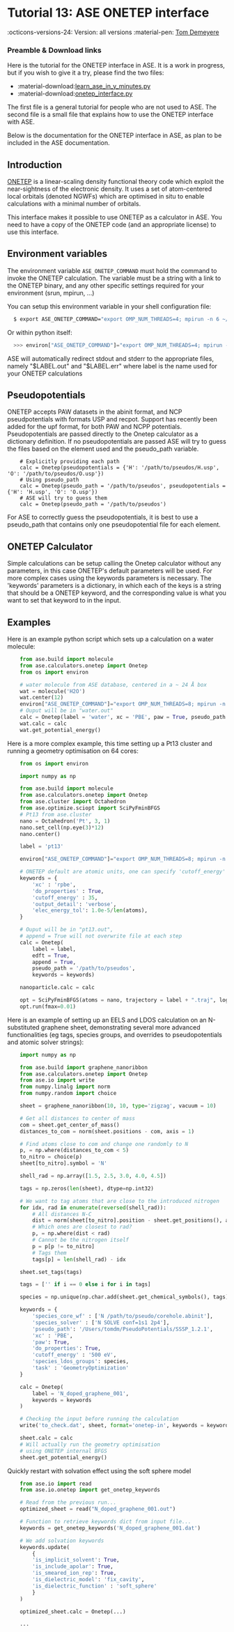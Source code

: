 # Tutorial 13: ASE ONETEP interface
:octicons-versions-24: Version: all versions
:material-pen: [Tom Demeyere](mailto:)
 <!-- · :octicons-tag-16: Post-processing | DFT -->

### Preamble & Download links

Here is the tutorial for the ONETEP interface in ASE. 
It is a work in progress, but if you wish to give it a try, please
find the two files:


- :material-download:[learn_ase_in_y_minutes.py](../files/learn_ase_in_y_minutes.py)
- :material-download:[onetep_interface.py](../files/onetep_interface.py)

The first file is a general tutorial for people who are not used to ASE.
The second file is a small file that explains how to use the ONETEP interface
with ASE.

Below is the documentation for the ONETEP interface in ASE, as plan to be
included in the ASE documentation.

## Introduction

[ONETEP](http://www.onetep.org) is a linear-scaling density functional theory code which exploit the
near-sightness of the electronic density. It uses a set of atom-centered local 
orbitals (denoted NGWFs) which are optimised in situ to enable calculations 
with a minimal number of orbitals.

This interface makes it possible to use ONETEP as a calculator in ASE.
You need to have a copy of the ONETEP code (and an appropriate license) to use
this interface.


## Environment variables

The environment variable `ASE_ONETEP_COMMAND` must hold the command
to invoke the ONETEP calculation. The variable must be a string with a link
to the ONETEP binary, and any other specific settings required for your
environment (srun, mpirun, ...)

You can setup this environment variable in your shell configuration file:

```bash
  $ export ASE_ONETEP_COMMAND="export OMP_NUM_THREADS=4; mpirun -n 6 ~/onetep/bin/onetep.arch"
```


Or within python itself:

```python
  >>> environ["ASE_ONETEP_COMMAND"]="export OMP_NUM_THREADS=4; mpirun -n 6 ~/onetep/bin/onetep.arch"
```

ASE will automatically redirect stdout and stderr to the appropriate
files, namely "$LABEL.out" and "$LABEL.err" where label is the name
used for your ONETEP calculations

## Pseudopotentials

ONETEP accepts PAW datasets in the abinit format, and NCP pseudpotentials with formats 
USP and recpot. Support has recently been added for the upf format, for both PAW and NCPP potentials. Pseudopotentials are passed directly to the Onetep calculator
as a dictionary definition. If no pseudopotentials are passed ASE will
try to guess the files based on the element used and the pseudo_path variable. 

```
    # Explicitly providing each path
    calc = Onetep(pseudopotentials = {'H': '/path/to/pseudos/H.usp', 'O': '/path/to/pseudos/O.usp'})
    # Using pseudo_path
    calc = Onetep(pseudo_path = '/path/to/pseudos', pseudopotentials = {'H': 'H.usp', 'O': 'O.usp'})
    # ASE will try to guess them
    calc = Onetep(pseudo_path = '/path/to/pseudos')
```

For ASE to correctly guess the pseudopotentials, it is best to use a pseudo_path that contains only one pseudopotential file for each element.


## ONETEP Calculator

Simple calculations can be setup calling the Onetep calculator without any parameters,
in this case ONETEP's default parameters will be used. For more complex cases using the
keywords parameters is necessary. The 'keywords' parameters is a dictionary, in which each of the keys is a string that should be a ONETEP keyword, and the corresponding value is what you want to set that keyword to in the input.

## Examples

Here is an example python script which sets up a calculation on a water molecule: 

```python
    from ase.build import molecule
    from ase.calculators.onetep import Onetep
    from os import environ

    # water molecule from ASE database, centered in a ~ 24 Å box
    wat = molecule('H2O')
    wat.center(12)
    environ["ASE_ONETEP_COMMAND"]="export OMP_NUM_THREADS=8; mpirun -n 2 ~/onetep/bin/onetep.arch"
    # Ouput will be in "water.out"
    calc = Onetep(label = 'water', xc = 'PBE', paw = True, pseudo_path = '/path/to/pseudos')
    wat.calc = calc
    wat.get_potential_energy()
```

Here is a more complex example, this time setting up a Pt13 cluster and running a geometry optimisation on 64 cores: 

```python
    from os import environ

    import numpy as np

    from ase.build import molecule
    from ase.calculators.onetep import Onetep
    from ase.cluster import Octahedron
    from ase.optimize.sciopt import SciPyFminBFGS
    # Pt13 from ase.cluster
    nano = Octahedron('Pt', 3, 1)
    nano.set_cell(np.eye(3)*12)
    nano.center()

    label = 'pt13'

    environ["ASE_ONETEP_COMMAND"]="export OMP_NUM_THREADS=8; mpirun -n 8 ~/onetep/bin/onetep.arch"

    # ONETEP default are atomic units, one can specify 'cutoff_energy' : '600 eV' if needed.
    keywords = {
        'xc' : 'rpbe',
        'do_properties' : True,
        'cutoff_energy' : 35,
        'output_detail': 'verbose',
        'elec_energy_tol': 1.0e-5/len(atoms),
    }

    # Ouput will be in "pt13.out", 
    # append = True will not overwrite file at each step
    calc = Onetep(
        label = label,
        edft = True,
        append = True,
        pseudo_path = '/path/to/pseudos', 
        keywords = keywords)

    nanoparticle.calc = calc

    opt = SciPyFminBFGS(atoms = nano, trajectory = label + ".traj", logfile = label + ".log")
    opt.run(fmax=0.01)
```

Here is an example of setting up an EELS and LDOS calculation on an N-substituted graphene sheet,
demonstrating several more advanced functionalities (eg tags, species groups, and overrides to
pseudopotentials and atomic solver strings): 

```python
    import numpy as np

    from ase.build import graphene_nanoribbon
    from ase.calculators.onetep import Onetep
    from ase.io import write
    from numpy.linalg import norm
    from numpy.random import choice

    sheet = graphene_nanoribbon(10, 10, type='zigzag', vacuum = 10)

    # Get all distances to center of mass
    com = sheet.get_center_of_mass()
    distances_to_com = norm(sheet.positions - com, axis = 1)

    # Find atoms close to com and change one randomly to N
    p, = np.where(distances_to_com < 5)
    to_nitro = choice(p)
    sheet[to_nitro].symbol = 'N'

    shell_rad = np.array([1.5, 2.5, 3.0, 4.0, 4.5])

    tags = np.zeros(len(sheet), dtype=np.int32)

    # We want to tag atoms that are close to the introduced nitrogen
    for idx, rad in enumerate(reversed(shell_rad)):
        # All distances N-C
        dist = norm(sheet[to_nitro].position - sheet.get_positions(), axis = 1)
        # Which ones are closest to rad?
        p, = np.where(dist < rad)
        # Cannot be the nitrogen itself
        p = p[p != to_nitro]
        # Tags them
        tags[p] = len(shell_rad) - idx

    sheet.set_tags(tags)

    tags = ['' if i == 0 else i for i in tags]

    species = np.unique(np.char.add(sheet.get_chemical_symbols(), tags))

    keywords = {
        'species_core_wf' : ['N /path/to/pseudo/corehole.abinit'],
        'species_solver' : ['N SOLVE conf=1s1 2p4'],
        'pseudo_path': '/Users/tomdm/PseudoPotentials/SSSP_1.2.1',
        'xc' : 'PBE',
        'paw': True,
        'do_properties': True,
        'cutoff_energy' : '500 eV',
        'species_ldos_groups': species,
        'task' : 'GeometryOptimization'
    }

    calc = Onetep(
        label = 'N_doped_graphene_001',
        keywords = keywords
    )

    # Checking the input before running the calculation
    write('to_check.dat', sheet, format='onetep-in', keywords = keywords)

    sheet.calc = calc
    # Will actually run the geometry optimisation
    # using ONETEP internal BFGS
    sheet.get_potential_energy()
```

Quickly restart with solvation effect using the soft sphere model 

```python
    from ase.io import read
    from ase.io.onetep import get_onetep_keywords

    # Read from the previous run...
    optimized_sheet = read("N_doped_graphene_001.out")

    # Function to retrieve keywords dict from input file...
    keywords = get_onetep_keywords('N_doped_graphene_001.dat')

    # We add solvation keywords
    keywords.update(
        {
        'is_implicit_solvent': True,
        'is_include_apolar': True,
        'is_smeared_ion_rep': True,
        'is_dielectric_model': 'fix_cavity',
        'is_dielectric_function' : 'soft_sphere'
        }
    )

    optimized_sheet.calc = Onetep(...)

    ...
```
